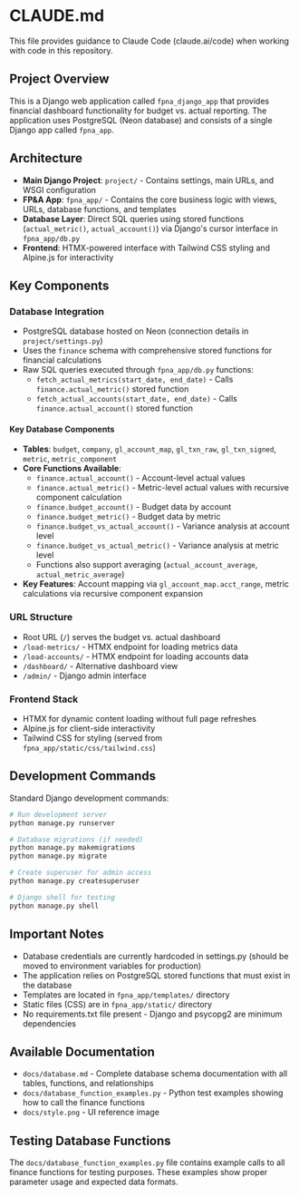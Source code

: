 # CLAUDE.md

This file provides guidance to Claude Code (claude.ai/code) when working with code in this repository.

## Project Overview

This is a Django web application called `fpna_django_app` that provides financial dashboard functionality for budget vs. actual reporting. The application uses PostgreSQL (Neon database) and consists of a single Django app called `fpna_app`.

## Architecture

- **Main Django Project**: `project/` - Contains settings, main URLs, and WSGI configuration
- **FP&A App**: `fpna_app/` - Contains the core business logic with views, URLs, database functions, and templates
- **Database Layer**: Direct SQL queries using stored functions (`actual_metric()`, `actual_account()`) via Django's cursor interface in `fpna_app/db.py`
- **Frontend**: HTMX-powered interface with Tailwind CSS styling and Alpine.js for interactivity

## Key Components

### Database Integration
- PostgreSQL database hosted on Neon (connection details in `project/settings.py`)
- Uses the `finance` schema with comprehensive stored functions for financial calculations
- Raw SQL queries executed through `fpna_app/db.py` functions:
  - `fetch_actual_metrics(start_date, end_date)` - Calls `finance.actual_metric()` stored function
  - `fetch_actual_accounts(start_date, end_date)` - Calls `finance.actual_account()` stored function

#### Key Database Components
- **Tables**: `budget`, `company`, `gl_account_map`, `gl_txn_raw`, `gl_txn_signed`, `metric`, `metric_component`
- **Core Functions Available**:
  - `finance.actual_account()` - Account-level actual values
  - `finance.actual_metric()` - Metric-level actual values with recursive component calculation
  - `finance.budget_account()` - Budget data by account
  - `finance.budget_metric()` - Budget data by metric
  - `finance.budget_vs_actual_account()` - Variance analysis at account level
  - `finance.budget_vs_actual_metric()` - Variance analysis at metric level
  - Functions also support averaging (`actual_account_average`, `actual_metric_average`)
- **Key Features**: Account mapping via `gl_account_map.acct_range`, metric calculations via recursive component expansion

### URL Structure
- Root URL (`/`) serves the budget vs. actual dashboard
- `/load-metrics/` - HTMX endpoint for loading metrics data
- `/load-accounts/` - HTMX endpoint for loading accounts data  
- `/dashboard/` - Alternative dashboard view
- `/admin/` - Django admin interface

### Frontend Stack
- HTMX for dynamic content loading without full page refreshes
- Alpine.js for client-side interactivity
- Tailwind CSS for styling (served from `fpna_app/static/css/tailwind.css`)

## Development Commands

Standard Django development commands:

```bash
# Run development server
python manage.py runserver

# Database migrations (if needed)
python manage.py makemigrations
python manage.py migrate

# Create superuser for admin access
python manage.py createsuperuser

# Django shell for testing
python manage.py shell
```

## Important Notes

- Database credentials are currently hardcoded in settings.py (should be moved to environment variables for production)
- The application relies on PostgreSQL stored functions that must exist in the database
- Templates are located in `fpna_app/templates/` directory
- Static files (CSS) are in `fpna_app/static/` directory
- No requirements.txt file present - Django and psycopg2 are minimum dependencies

## Available Documentation

- `docs/database.md` - Complete database schema documentation with all tables, functions, and relationships
- `docs/database_function_examples.py` - Python test examples showing how to call the finance functions
- `docs/style.png` - UI reference image

## Testing Database Functions

The `docs/database_function_examples.py` file contains example calls to all finance functions for testing purposes. These examples show proper parameter usage and expected data formats.